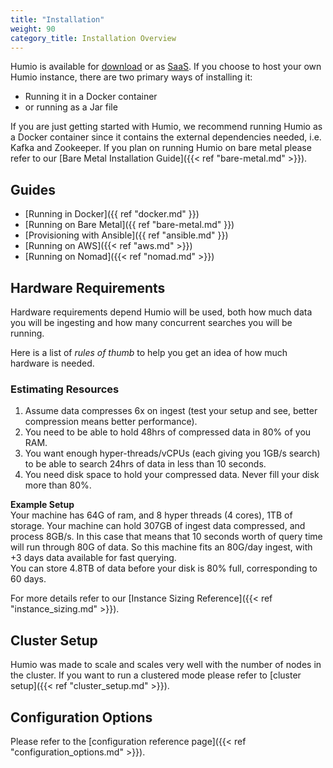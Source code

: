 ```yaml
---
title: "Installation"
weight: 90
category_title: Installation Overview
---
```


Humio is available for [download](https://www.humio.com/download) or as [SaaS](https://cloud.humio.com/).
If you choose to host your own Humio instance, there are two primary ways of installing it:

- Running it in a Docker container
- or running as a Jar file

If you are just getting started with Humio, we recommend running Humio as a Docker container since
it contains the external dependencies needed, i.e. Kafka and Zookeeper. If you plan on
running Humio on bare metal please refer to our [Bare Metal Installation Guide]({{< ref "bare-metal.md" >}}).

## Guides

<!-- - Running Humio on Kubernetes -->
- [Running in Docker]({{ ref "docker.md" }})
- [Running on Bare Metal]({{ ref "bare-metal.md" }})
- [Provisioning with Ansible]({{ ref "ansible.md" }})
- [Running on AWS]({{< ref "aws.md" >}})
- [Running on Nomad]({{< ref "nomad.md" >}})

## Hardware Requirements

Hardware requirements depend Humio will be used, both how much data you will be
ingesting and how many concurrent searches you will be running.

Here is a list of *rules of thumb* to help you get an idea of how much hardware is needed.

### Estimating Resources

1. Assume data compresses 6x on ingest (test your setup and see, better compression means better performance).
1. You need to be able to hold 48hrs of compressed data in 80% of you RAM.
1. You want enough hyper-threads/vCPUs (each giving you 1GB/s search) to be able
   to search 24hrs of data in less than 10 seconds.
1. You need disk space to hold your compressed data. Never fill your disk more than 80%.

**Example Setup**  
Your machine has 64G of ram, and 8 hyper threads (4 cores), 1TB of storage.
Your machine can hold 307GB of ingest data compressed, and process 8GB/s.  In this case
that means that 10 seconds worth of query time will run through 80G of data.  So this machine
fits an 80G/day ingest, with +3 days data available for fast querying.  
You can store 4.8TB of data before your disk is 80% full, corresponding to 60 days.  

For more details refer to our [Instance Sizing Reference]({{< ref "instance_sizing.md" >}}).

## Cluster Setup

Humio was made to scale and scales very well with the number of nodes in the cluster.
If you want to run a clustered mode please refer to [cluster setup]({{< ref "cluster_setup.md" >}}).

## Configuration Options

Please refer to the [configuration reference page]({{< ref "configuration_options.md" >}}).
